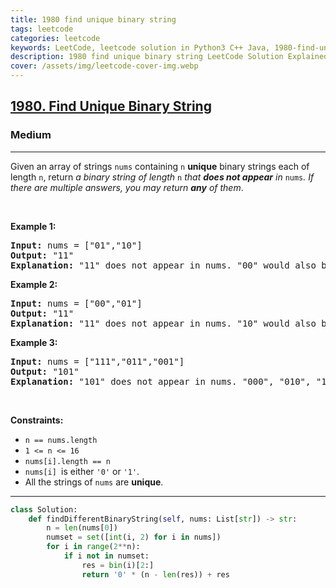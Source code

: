 ```yaml
---
title: 1980 find unique binary string
tags: leetcode
categories: leetcode
keywords: LeetCode, leetcode solution in Python3 C++ Java, 1980-find-unique-binary-string solution
description: 1980 find unique binary string LeetCode Solution Explained
cover: /assets/img/leetcode-cover-img.webp
---
```





<h2><a href="https://leetcode.com/problems/find-unique-binary-string/">1980. Find Unique Binary String</a></h2><h3>Medium</h3><hr><div><p>Given an array of strings <code>nums</code> containing <code>n</code> <strong>unique</strong> binary strings each of length <code>n</code>, return <em>a binary string of length </em><code>n</code><em> that <strong>does not appear</strong> in </em><code>nums</code><em>. If there are multiple answers, you may return <strong>any</strong> of them</em>.</p>

<p>&nbsp;</p>
<p><strong class="example">Example 1:</strong></p>

<pre><strong>Input:</strong> nums = ["01","10"]
<strong>Output:</strong> "11"
<strong>Explanation:</strong> "11" does not appear in nums. "00" would also be correct.
</pre>

<p><strong class="example">Example 2:</strong></p>

<pre><strong>Input:</strong> nums = ["00","01"]
<strong>Output:</strong> "11"
<strong>Explanation:</strong> "11" does not appear in nums. "10" would also be correct.
</pre>

<p><strong class="example">Example 3:</strong></p>

<pre><strong>Input:</strong> nums = ["111","011","001"]
<strong>Output:</strong> "101"
<strong>Explanation:</strong> "101" does not appear in nums. "000", "010", "100", and "110" would also be correct.
</pre>

<p>&nbsp;</p>
<p><strong>Constraints:</strong></p>

<ul>
	<li><code>n == nums.length</code></li>
	<li><code>1 &lt;= n &lt;= 16</code></li>
	<li><code>nums[i].length == n</code></li>
	<li><code>nums[i] </code>is either <code>'0'</code> or <code>'1'</code>.</li>
	<li>All the strings of <code>nums</code> are <strong>unique</strong>.</li>
</ul>
</div>

---




```python
class Solution:
    def findDifferentBinaryString(self, nums: List[str]) -> str:
        n = len(nums[0])
        numset = set([int(i, 2) for i in nums])
        for i in range(2**n):
            if i not in numset: 
                res = bin(i)[2:]
                return '0' * (n - len(res)) + res
```

